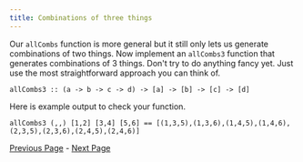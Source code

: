 ```yaml
---
title: Combinations of three things
---
```


Our `allCombs` function is more general but it still only lets us generate
combinations of two things. Now implement an `allCombs3` function that generates
combinations of 3 things. Don't try to do anything fancy yet. Just use the most
straightforward approach you can think of.

    allCombs3 :: (a -> b -> c -> d) -> [a] -> [b] -> [c] -> [d]

Here is example output to check your function.

    allCombs3 (,,) [1,2] [3,4] [5,6] == [(1,3,5),(1,3,6),(1,4,5),(1,4,6),(2,3,5),(2,3,6),(2,4,5),(2,4,6)]

[Previous Page](ex3-3.html) - [Next Page](ex3-5.html)
